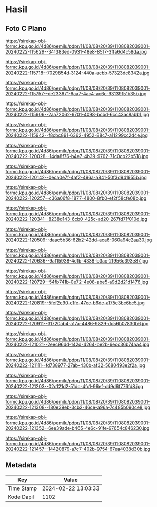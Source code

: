 # Hasil

## Foto C Plano

https://sirekap-obj-formc.kpu.go.id/4d86/pemilu/pdpr/11/08/08/20/39/1108082039001-20240222-115629--341383ed-0931-48e8-8517-3ffa6d4c58da.jpg

https://sirekap-obj-formc.kpu.go.id/4d86/pemilu/pdpr/11/08/08/20/39/1108082039001-20240222-115718--7029854d-3124-440a-acbb-57323dc8342a.jpg

https://sirekap-obj-formc.kpu.go.id/4d86/pemilu/pdpr/11/08/08/20/39/1108082039001-20240222-115757--de233671-6aa7-4ac4-ac6c-93139f51b35b.jpg

https://sirekap-obj-formc.kpu.go.id/4d86/pemilu/pdpr/11/08/08/20/39/1108082039001-20240222-115906--2aa72062-9701-4098-bcbd-6cc43ac8abb1.jpg

https://sirekap-obj-formc.kpu.go.id/4d86/pemilu/pdpr/11/08/08/20/39/1108082039001-20240222-115942--f8cbc891-6362-4952-88c7-a11299cc2d4e.jpg

https://sirekap-obj-formc.kpu.go.id/4d86/pemilu/pdpr/11/08/08/20/39/1108082039001-20240222-120028--14da8f76-b4e7-4b39-9762-71c0cb22b518.jpg

https://sirekap-obj-formc.kpu.go.id/4d86/pemilu/pdpr/11/08/08/20/39/1108082039001-20240222-120142--0eca0e7f-4af2-496a-a841-50f3d941955b.jpg

https://sirekap-obj-formc.kpu.go.id/4d86/pemilu/pdpr/11/08/08/20/39/1108082039001-20240222-120257--c36a06f8-1877-4800-8fb0-ef2f58cfe08b.jpg

https://sirekap-obj-formc.kpu.go.id/4d86/pemilu/pdpr/11/08/08/20/39/1108082039001-20240222-120341--8238d143-6cb0-425c-ad20-267fd71f010d.jpg

https://sirekap-obj-formc.kpu.go.id/4d86/pemilu/pdpr/11/08/08/20/39/1108082039001-20240222-120509--daac5b36-62b2-42dd-aca6-060a94c2aa30.jpg

https://sirekap-obj-formc.kpu.go.id/4d86/pemilu/pdpr/11/08/08/20/39/1108082039001-20240222-120636--9af15938-4c1b-4338-b3ac-2f956c393e87.jpg

https://sirekap-obj-formc.kpu.go.id/4d86/pemilu/pdpr/11/08/08/20/39/1108082039001-20240222-120729--54fb741b-0e72-4e08-abe5-a9d2d21d1476.jpg

https://sirekap-obj-formc.kpu.go.id/4d86/pemilu/pdpr/11/08/08/20/39/1108082039001-20240222-120819--5fef2e90-c1fe-47ee-b6de-a175e3bc6bc5.jpg

https://sirekap-obj-formc.kpu.go.id/4d86/pemilu/pdpr/11/08/08/20/39/1108082039001-20240222-120911--31720ab4-a17a-4486-9829-dc56b07830b6.jpg

https://sirekap-obj-formc.kpu.go.id/4d86/pemilu/pdpr/11/08/08/20/39/1108082039001-20240222-121021--2eec96dd-142d-4264-be2b-6ecc36b74aa4.jpg

https://sirekap-obj-formc.kpu.go.id/4d86/pemilu/pdpr/11/08/08/20/39/1108082039001-20240222-121111--fd738977-27ab-430b-af32-5680493e2f2a.jpg

https://sirekap-obj-formc.kpu.go.id/4d86/pemilu/pdpr/11/08/08/20/39/1108082039001-20240222-121203--02c121d2-51dc-4fc1-96ef-dd9d6f776fd8.jpg

https://sirekap-obj-formc.kpu.go.id/4d86/pemilu/pdpr/11/08/08/20/39/1108082039001-20240222-121308--180e39eb-3cb2-46ce-a96a-7c485b090ce8.jpg

https://sirekap-obj-formc.kpu.go.id/4d86/pemilu/pdpr/11/08/08/20/39/1108082039001-20240222-121352--6ee39ade-b465-4e6c-91fe-97654c846230.jpg

https://sirekap-obj-formc.kpu.go.id/4d86/pemilu/pdpr/11/08/08/20/39/1108082039001-20240222-121457--14420879-a7c7-402b-9754-67ea4038d30b.jpg


## Metadata

| Key        | Value               |
| ---------- | ------------------- |
| Time Stamp | 2024-02-22 13:03:33 |
| Kode Dapil | 1102                |



